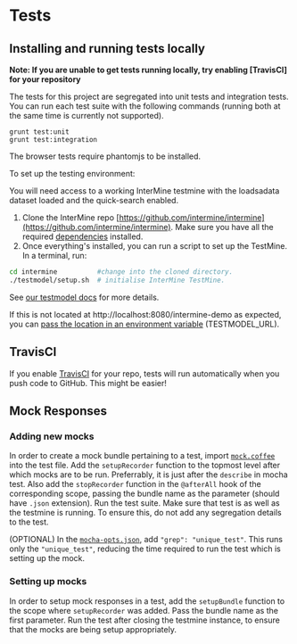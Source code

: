 # Tests

## Installing and running tests locally

**Note: If you are unable to get tests running locally, try enabling [TravisCI] for your repository**

The tests for this project are segregated into unit tests and integration tests. You can run each test suite with the following commands (running both at the same time is currently not supported).

```
grunt test:unit
grunt test:integration
```

The browser tests require phantomjs to be installed.

To set up the testing environment: 

You will need access to a working InterMine testmine with the loadsadata dataset loaded and the quick-search
enabled. 

1. Clone the InterMine repo [https://github.com/intermine/intermine](https://github.com/intermine/intermine). Make sure you have all the required [dependencies](https://intermine.readthedocs.io/en/latest/system-requirements/software/) installed. 
2. Once everything's installed, you can run a script to set up the TestMine. In a terminal, run:

```bash
cd intermine          #change into the cloned directory.
./testmodel/setup.sh  # initialise InterMine TestMine. 
```


See [our testmodel docs](https://intermine.readthedocs.io/en/latest/get-started/testmine/) for more details.

If this is not located at http://localhost:8080/intermine-demo as expected, you can [pass the location in an environment
variable](https://stackoverflow.com/questions/22312671/setting-environment-variables-for-node-to-retrieve) (TESTMODEL_URL).

## TravisCI

If you enable [TravisCI](https://travis-ci.org/) for your repo, tests will run automatically when you push code to GitHub. This might be easier! 

## Mock Responses
### Adding new mocks
In order to create a mock bundle pertaining to a test, import [`mock.coffee`](mocha/lib/mock.coffee) into the test file. Add the `setupRecorder` function to the topmost level after which mocks are to be run. Preferrably, it is just after the `describe` in mocha test. Also add the `stopRecorder` function in the `@afterAll` hook of the corresponding scope, passing the bundle name as the parameter (should have `.json` extension). Run the test suite. Make sure that test is as well as the testmine is running. To ensure this, do not add any segregation details to the test.

(OPTIONAL) In the [`mocha-opts.json`](../mocha-opts.json), add `"grep": "unique_test"`. This runs only the `"unique_test"`, reducing the time required to run the test which is setting up the mock.
### Setting up mocks
In order to setup mock responses in a test, add the `setupBundle` function to the scope where `setupRecorder` was added. Pass the bundle name as the first parameter. Run the test after closing the testmine instance, to ensure that the mocks are being setup appropriately.
